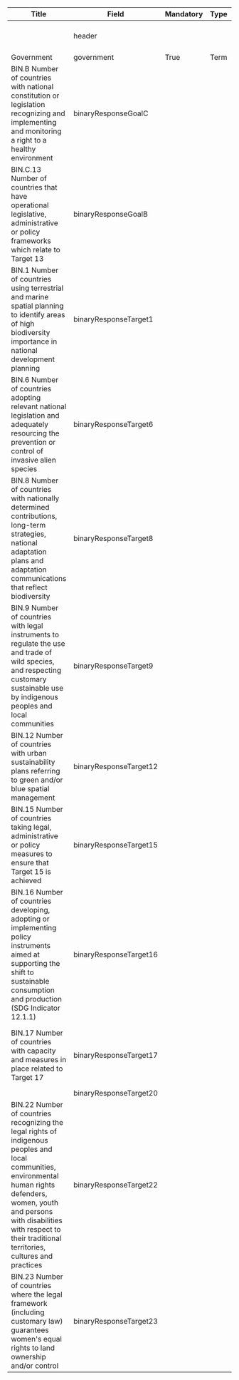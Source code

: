 <script>
import { onMounted } from "vue";
import { getClearingHouseFromUrl } from "@/utils/helpers"

export default {
  setup() {
    onMounted(() => {
      const anchors = document.querySelectorAll("td a");

      anchors.forEach((anchor) => {
        const href = anchor.getAttribute("href"); 
        const newHref = `/${getClearingHouseFromUrl(location.href)}` + href; 
        anchor.setAttribute("href", newHref);
      });
    });
  },
};
</script>

<table class="schema-table" style="table-layout: fixed; width: 100%;">
    <thead>
        <tr>
            <th>Title</th>
            <th>Field</th>
            <th>Mandatory</th>
            <th>Type</th>
            <th>Example</th>
        </tr>
    </thead>
    <tbody>
        <tr>
            <td></td>
            <td>header</td>
            <td></td>
            <td></td>
            <td><code>{ "schema": "nationalReport7BinaryIndicatorData", "identifier": "FBF3560A-696F-4719-4B47-D1C0CF15B05F", "languages": [ "en" ] }</code></td>
        </tr>
        <tr>
            <td>Government</td>
            <td>government</td>
            <td>True</td>
            <td>Term</td>
            <td><code>{ "identifier": "af" }</code></td>
        </tr>
        <tr>
            <td>BIN.B Number of countries with national constitution or legislation recognizing and implementing and monitoring a right to a healthy environment</td>
            <td>binaryResponseGoalC</td>
            <td></td>
            <td></td>
            <td><code>{ "indicator": { "identifier": "KMGBF-INDICATOR-BIN-C-13" }, "responses": { "13_1": "??", "13_2": "??", "13_3": "yesFully", "13_3_alt": "??" }, "comments": { "en": "<p>Test Info</p>" } }</code></td>
        </tr>
        <tr>
            <td>BIN.C.13 Number of countries that have operational legislative, administrative or policy frameworks which relate to Target 13</td>
            <td>binaryResponseGoalB</td>
            <td></td>
            <td></td>
            <td><code>{ "indicator": { "identifier": "KMGBF-INDICATOR-BIN-B" }, "responses": { "b_1": "yesFully", "b_2": "yesFully" }, "comments": { "en": "<p>Test Info</p>" } }</code></td>
        </tr>
        <tr>
            <td>BIN.1 Number of countries using terrestrial and marine spatial planning to identify areas of high biodiversity importance in national development planning</td>
            <td>binaryResponseTarget1</td>
            <td></td>
            <td></td>
            <td><code>{ "indicator": { "identifier": "KMGBF-INDICATOR-BIN-1" }, "responses": { "1_a": "yesFully", "1_b": "yesFully", "1_c": "yesFully" }, "comments": { "en": "<p>Test Info</p>" } }</code></td>
        </tr>
        <tr>
            <td>BIN.6 Number of countries adopting relevant national legislation and adequately resourcing the prevention or control of invasive alien species</td>
            <td>binaryResponseTarget6</td>
            <td></td>
            <td></td>
            <td><code>{ "indicator": { "identifier": "KMGBF-INDICATOR-BIN-6" }, "responses": { "6_1": "yesFully", "6_2": "yesFully" }, "comments": { "en": "<p>Test Info</p>" } }</code></td>
        </tr>
        <tr>
            <td>BIN.8 Number of countries with nationally determined contributions, long-term strategies, national adaptation plans and adaptation communications that reflect biodiversity</td>
            <td>binaryResponseTarget8</td>
            <td></td>
            <td></td>
            <td><code>{ "indicator": { "identifier": "KMGBF-INDICATOR-BIN-8" }, "responses": { "8_1": "??", "8_2": "yesFully", "8_3": "??", "8_4": "??" }, "comments": { "en": "<p>Test Info</p>" } }</code></td>
        </tr>
        <tr>
            <td>BIN.9 Number of countries with legal instruments to regulate the use and trade of wild species, and respecting customary sustainable use by indigenous peoples and local communities</td>
            <td>binaryResponseTarget9</td>
            <td></td>
            <td></td>
            <td><code>{ "indicator": { "identifier": "KMGBF-INDICATOR-BIN-9" }, "responses": { "9_1": "yesFully", "9_2": "??", "9_3": "??", "9_4": "yesFully" }, "comments": { "en": "<p>Test Info</p>" } }</code></td>
        </tr>
        <tr>
            <td>BIN.12 Number of countries with urban sustainability plans referring to green and/or blue spatial management</td>
            <td>binaryResponseTarget12</td>
            <td></td>
            <td></td>
            <td><code>{ "indicator": { "identifier": "KMGBF-INDICATOR-BIN-12" }, "responses": { "12_1": "??", "12_2": "??" }, "comments": { "en": "<p>Test Info</p>" } }</code></td>
        </tr>
        <tr>
            <td>BIN.15 Number of countries taking legal, administrative or policy measures to ensure that Target 15 is achieved</td>
            <td>binaryResponseTarget15</td>
            <td></td>
            <td></td>
            <td><code>{ "indicator": { "identifier": "KMGBF-INDICATOR-BIN-15" }, "responses": { "15_1": "yesFully", "15_2": "yesFully", "15_3": "yesFully" }, "comments": { "en": "<p>Test Info</p>" } }</code></td>
        </tr>
        <tr>
            <td>BIN.16 Number of countries developing, adopting or implementing policy instruments aimed at supporting the shift to sustainable consumption and production (SDG Indicator 12.1.1)</td>
            <td>binaryResponseTarget16</td>
            <td></td>
            <td></td>
            <td>
                <code>{"indicator": {"identifier": "KMGBF-INDICATOR-BIN-16"},"responses": {"16_1": "yesFully","16_2": "yesFully","16_3": "??"},"comments": {"en": "<p>Test Info</p>"}}</code>
            </td>
        </tr>
         <tr>
            <td>BIN.17 Number of countries with capacity and measures in place related to Target 17</td>
            <td>binaryResponseTarget17</td>
            <td></td>
            <td></td>
            <td>
                <code>{"indicator": {"identifier": "KMGBF-INDICATOR-BIN-17"},"responses": {"17_1": "yesFully","17_2": "yesFully","17_3": "??","17_4": "yesFully","17_5": "yesFully"},"comments": {"en": "<p>Test Info</p>"}}</code>
            </td>
        </tr>
       <tr>
            <td></td>
            <td>binaryResponseTarget20</td>
            <td></td>
            <td></td>
            <td></td>
        </tr>
        <tr>
            <td>BIN.22 Number of countries recognizing the legal rights of indigenous peoples and local communities, environmental human rights defenders, women, youth and persons with disabilities with respect to their traditional territories, cultures and practices</td>
            <td>binaryResponseTarget22</td>
            <td></td>
            <td></td>
            <td>
                <code>{"indicator": {"identifier": "KMGBF-INDICATOR-BIN-22"},"responses": {"22_1_a": ["indigenousPeoplesLocalCommunities"],"22_1_b": ["cultureAndPractices"],"22_1_c": "yes","22_1_d": ["indigenousPeoplesLocalCommunities"],"22_1_e": ["indigenousPeoplesLocalCommunities"],"22_2": "yesFully","22_3": "??","22_4": "yes","22_5_a": ["indigenousPeoplesLocalCommunities"],"22_5_b": ["cultureAndPractices"],"22_5_c": "yes"},"comments": {"en": "<p>Test Info</p>"}}</code>
            </td>
        </tr>
        <tr>
            <td>BIN.23 Number of countries where the legal framework (including customary law) guarantees women's equal rights to land ownership and/or control</td>
            <td>binaryResponseTarget23</td>
            <td></td>
            <td></td>
            <td>
                <code>{"indicator": {"identifier": "KMGBF-INDICATOR-BIN-23"},"responses": {"23_1": "yesFully","23_2": "yesFully","23_3": "yesFully","23_4": "??","23_5": "yes","23_6": "yesFully","23_7": "yesFully"},"comments": {"en": "<p>Test Info</p>"}}
                </code>
            </td>
        </tr>
    </tbody>
</table>
